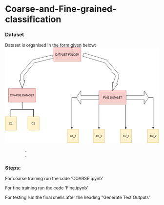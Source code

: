 # Coarse-and-Fine-grained-classification

### Dataset
Dataset is organised in the form given below:
![alt text](https://raw.githubusercontent.com/spraphul/Coarse-and-Fine-grained-classification/master/1.png)

             .
             .
 ### Steps:
 For coarse training run the code 'COARSE.ipynb'
 
 For fine training run the code 'Fine.ipynb'
 
 For testing run the final shells after the heading "Generate Test Outputs"   
 
